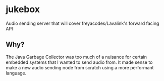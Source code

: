 # jukebox
Audio sending server that will cover freyacodes/Lavalink's forward facing API

## Why?
The Java Garbage Collector was too much of a nuisance for certain embedded systems that I wanted to send audio from. It made sense to make a new audio sending node from scratch using a more performant language.